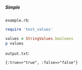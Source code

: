 ##### Simple

```example.rb```:
```ruby
require 'test_values'

values = StringValues.booleans
p values
```

```output.txt```:
```
{:true=>"true", :false=>"false"}
```
